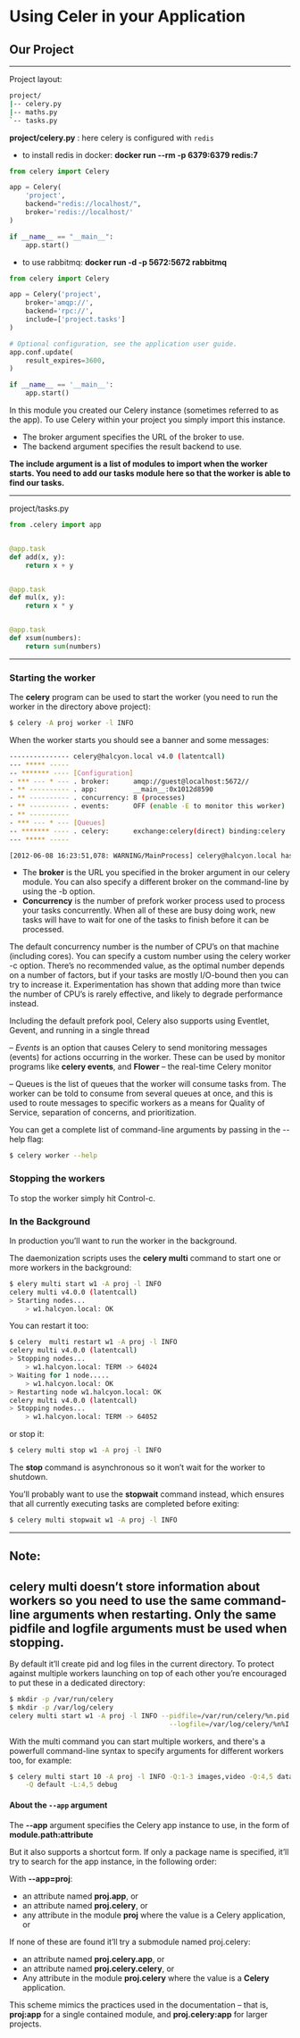 # Using Celer in your Application

## Our Project 

----------
Project layout:

```bash
project/
|-- celery.py
|-- maths.py
`-- tasks.py
```

**project/celery.py** : here celery is configured with `redis`

- to install redis in docker: **docker run --rm -p 6379:6379 redis:7**

```py
from celery import Celery

app = Celery(
    'project',
    backend="redis://localhost/", 
    broker='redis://localhost/'
)

if __name__ == "__main__":
    app.start()
```

- to use rabbitmq: **docker run -d -p 5672:5672 rabbitmq**

```py
from celery import Celery

app = Celery('project',
    broker='amqp://',
    backend='rpc://',
    include=['project.tasks']
)

# Optional configuration, see the application user guide.
app.conf.update(
    result_expires=3600,
)

if __name__ == '__main__':
    app.start()
```



In this module you created our Celery instance (sometimes referred to as the app). To use Celery within your project you simply import this instance.

- The broker argument specifies the URL of the broker to use.
- The backend argument specifies the result backend to use.


**The include argument is a list of modules to import when the worker starts. You need to add our tasks module here so that the worker is able to find our tasks.**

----------

project/tasks.py

```py
from .celery import app


@app.task
def add(x, y):
    return x + y


@app.task
def mul(x, y):
    return x * y


@app.task
def xsum(numbers):
    return sum(numbers)
```

----------

### Starting the worker

The **celery** program can be used to start the worker (you need to run the worker in the directory above project):

```bash
$ celery -A proj worker -l INFO
```

When the worker starts you should see a banner and some messages:

```bash
--------------- celery@halcyon.local v4.0 (latentcall)
--- ***** -----
-- ******* ---- [Configuration]
- *** --- * --- . broker:      amqp://guest@localhost:5672//
- ** ---------- . app:         __main__:0x1012d8590
- ** ---------- . concurrency: 8 (processes)
- ** ---------- . events:      OFF (enable -E to monitor this worker)
- ** ----------
- *** --- * --- [Queues]
-- ******* ---- . celery:      exchange:celery(direct) binding:celery
--- ***** -----

[2012-06-08 16:23:51,078: WARNING/MainProcess] celery@halcyon.local has started.
```

- The **broker** is the URL you specified in the broker argument in our celery module. You can also specify a different broker on the command-line by using the -b option.
- **Concurrency** is the number of prefork worker process used to process your tasks concurrently. When all of these are busy doing work, new tasks will have to wait for one of the tasks to finish before it can be processed.

The default concurrency number is the number of CPU’s on that machine (including cores). You can specify a custom number using the celery worker -c option. There’s no recommended value, as the optimal number depends on a number of factors, but if your tasks are mostly I/O-bound then you can try to increase it. Experimentation has shown that adding more than twice the number of CPU’s is rarely effective, and likely to degrade performance instead.   

Including the default prefork pool, Celery also supports using Eventlet, Gevent, and running in a single thread 


– *Events* is an option that causes Celery to send monitoring messages (events) for actions occurring in the worker. These can be used by monitor programs like **celery events**, and **Flower** – the real-time Celery monitor

– Queues is the list of queues that the worker will consume tasks from. The worker can be told to consume from several queues at once, and this is used to route messages to specific workers as a means for Quality of Service, separation of concerns, and prioritization.

You can get a complete list of command-line arguments by passing in the --help flag:

```bash
$ celery worker --help
```

### Stopping the workers

To stop the worker simply hit Control-c. 

### In the Background

In production you’ll want to run the worker in the background.

The daemonization scripts uses the **celery multi** command to start one or more workers in the background:

```bash
$ elery multi start w1 -A proj -l INFO
celery multi v4.0.0 (latentcall)
> Starting nodes...
    > w1.halcyon.local: OK
```

You can restart it too:

```bash
$ celery  multi restart w1 -A proj -l INFO
celery multi v4.0.0 (latentcall)
> Stopping nodes...
    > w1.halcyon.local: TERM -> 64024
> Waiting for 1 node.....
    > w1.halcyon.local: OK
> Restarting node w1.halcyon.local: OK
celery multi v4.0.0 (latentcall)
> Stopping nodes...
    > w1.halcyon.local: TERM -> 64052
```

or stop it:


```bash
$ celery multi stop w1 -A proj -l INFO
```

The **stop** command is asynchronous so it won’t wait for the worker to shutdown. 

You’ll probably want to use the **stopwait** command instead, which ensures that all currently executing tasks are completed before exiting:

```bash
$ celery multi stopwait w1 -A proj -l INFO
```

----------
## Note:

celery multi doesn’t store information about workers so you need to use the same command-line arguments when restarting. Only the same pidfile and logfile arguments must be used when stopping.
----------


By default it’ll create pid and log files in the current directory. To protect against multiple workers launching on top of each other you’re encouraged to put these in a dedicated directory:

```bash
$ mkdir -p /var/run/celery
$ mkdir -p /var/log/celery
celery multi start w1 -A proj -l INFO --pidfile=/var/run/celery/%n.pid \
                                        --logfile=/var/log/celery/%n%I.log
```

With the multi command you can start multiple workers, and there's a powerfull command-line syntax to specify arguments for different workers too, for example:

```bash
$ celery multi start 10 -A proj -l INFO -Q:1-3 images,video -Q:4,5 data \
    -Q default -L:4,5 debug
```


#### About the `--app` argument

The **--app** argument specifies the Celery app instance to use, in the form of **module.path:attribute**

But it also supports a shortcut form. If only a package name is specified, it’ll try to search for the app instance, in the following order:


With **--app=proj**:

- an attribute named **proj.app**, or
- an attribute named **proj.celery**, or
- any attribute in the module **proj** where the value is a Celery application, or

If none of these are found it’ll try a submodule named proj.celery:

- an attribute named **proj.celery.app**, or
- an attribute named **proj.celery.celery**, or
- Any attribute in the module **proj.celery** where the value is a **Celery** application.

This scheme mimics the practices used in the documentation – that is, **proj:app** for a single contained module, and **proj.celery:app** for larger projects.

